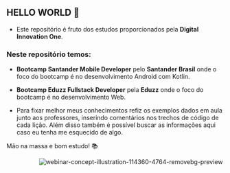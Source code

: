 ## HELLO WORLD :wave:

- Este repositório é fruto dos estudos proporcionados pela **Digital Innovation One**. 

### Neste repositório temos:

-  **Bootcamp Santander Mobile Developer** pelo **Santander Brasil** onde o foco do bootcamp é no desenvolvimento Android com Kotlin.

-  **Bootcamp Eduzz Fullstack Developer** pela **Eduzz** onde o foco do bootcamp é no desenvolvimento Web.

- Para fixar melhor meus conhecimentos refiz os exemplos dados em aula junto aos professores, inserindo comentários
nos trechos de código de cada lição. Além disso também é possível buscar as informações aqui caso eu tenha me esquecido de algo.

Mão na massa e bom estudo! :books:

<img src="https://i.ibb.co/J3sLSwj/webinar-concept-illustration-114360-4764-removebg-preview.png" alt="webinar-concept-illustration-114360-4764-removebg-preview" border="0" align="right">



